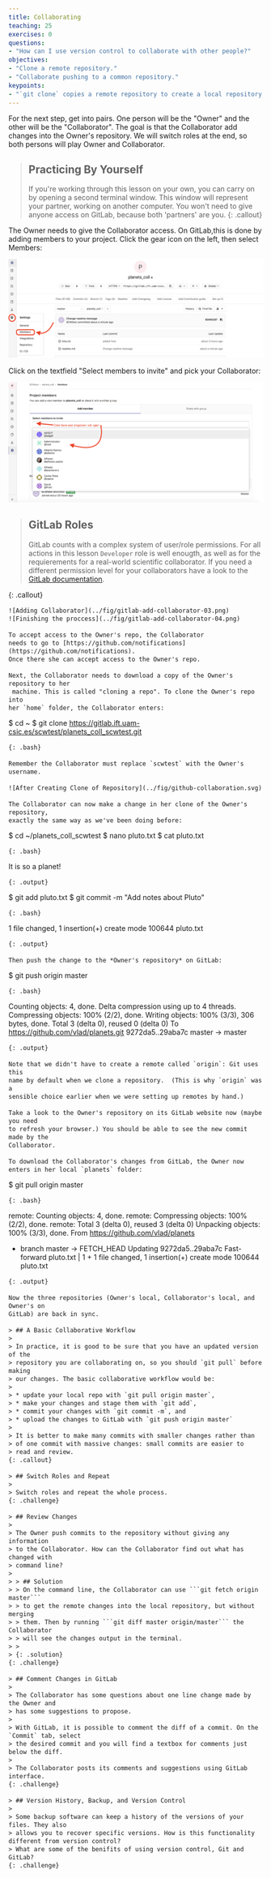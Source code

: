 ```yaml
---
title: Collaborating
teaching: 25
exercises: 0
questions:
- "How can I use version control to collaborate with other people?"
objectives:
- "Clone a remote repository."
- "Collaborate pushing to a common repository."
keypoints:
- "`git clone` copies a remote repository to create a local repository with a remote called `origin` automatically set up."
---
```


For the next step, get into pairs.  One person will be the "Owner" and the other
will be the "Collaborator". The goal is that the Collaborator add changes into
the Owner's repository. We will switch roles at the end, so both persons will
play Owner and Collaborator.

> ## Practicing By Yourself
>
> If you're working through this lesson on your own, you can carry on by opening
> a second terminal window.
> This window will represent your partner, working on another computer. You
> won't need to give anyone access on GitLab, because both 'partners' are you.
{: .callout}

The Owner needs to give the Collaborator access.
On GitLab,this is done by adding members to your project. Click the gear icon on the left,
then select Members:

![Adding Collaborators on GitLab](../fig/gitlab-add-collaborator-01.png)

Click on the textfield "Select members to invite" and pick your Collaborator:

![Selecting Collaborators on GitLab](../fig/gitlab-add-collaborator-02.png)

> ## GitLab Roles
> GitLab counts with a complex system of user/role permissions. For all actions in this lesson `Developer`
> role is well enougth, as well as for the requierements for a real-world scientific collaborator. 
> If you need a different permission level for your collaborators have a look to the [GitLab documentation](https://docs.gitlab.com/ee/user/permissions.html).
>
{: .callout}
~~~
![Adding Collaborator](../fig/gitlab-add-collaborator-03.png)
![Finishing the proccess](../fig/gitlab-add-collaborator-04.png)

To accept access to the Owner's repo, the Collaborator
needs to go to [https://github.com/notifications](https://github.com/notifications).
Once there she can accept access to the Owner's repo.

Next, the Collaborator needs to download a copy of the Owner's repository to her
 machine. This is called "cloning a repo". To clone the Owner's repo into
her `home` folder, the Collaborator enters:

~~~
$ cd ~
$ git clone https://gitlab.ift.uam-csic.es/scwtest/planets_coll_scwtest.git
~~~
{: .bash}

Remember the Collaborator must replace `scwtest` with the Owner's username.

![After Creating Clone of Repository](../fig/github-collaboration.svg)

The Collaborator can now make a change in her clone of the Owner's repository,
exactly the same way as we've been doing before:

~~~
$ cd ~/planets_coll_scwtest
$ nano pluto.txt
$ cat pluto.txt
~~~
{: .bash}

~~~
It is so a planet!
~~~
{: .output}

~~~
$ git add pluto.txt
$ git commit -m "Add notes about Pluto"
~~~
{: .bash}

~~~
 1 file changed, 1 insertion(+)
 create mode 100644 pluto.txt
~~~
{: .output}

Then push the change to the *Owner's repository* on GitLab:

~~~
$ git push origin master
~~~
{: .bash}

~~~
Counting objects: 4, done.
Delta compression using up to 4 threads.
Compressing objects: 100% (2/2), done.
Writing objects: 100% (3/3), 306 bytes, done.
Total 3 (delta 0), reused 0 (delta 0)
To https://github.com/vlad/planets.git
   9272da5..29aba7c  master -> master
~~~
{: .output}

Note that we didn't have to create a remote called `origin`: Git uses this
name by default when we clone a repository.  (This is why `origin` was a
sensible choice earlier when we were setting up remotes by hand.)

Take a look to the Owner's repository on its GitLab website now (maybe you need
to refresh your browser.) You should be able to see the new commit made by the
Collaborator.

To download the Collaborator's changes from GitLab, the Owner now enters in her local `planets` folder:

~~~
$ git pull origin master
~~~
{: .bash}

~~~
remote: Counting objects: 4, done.
remote: Compressing objects: 100% (2/2), done.
remote: Total 3 (delta 0), reused 3 (delta 0)
Unpacking objects: 100% (3/3), done.
From https://github.com/vlad/planets
 * branch            master     -> FETCH_HEAD
Updating 9272da5..29aba7c
Fast-forward
 pluto.txt | 1 +
 1 file changed, 1 insertion(+)
 create mode 100644 pluto.txt
~~~
{: .output}

Now the three repositories (Owner's local, Collaborator's local, and Owner's on
GitLab) are back in sync.

> ## A Basic Collaborative Workflow
>
> In practice, it is good to be sure that you have an updated version of the
> repository you are collaborating on, so you should `git pull` before making
> our changes. The basic collaborative workflow would be:
>
> * update your local repo with `git pull origin master`,
> * make your changes and stage them with `git add`,
> * commit your changes with `git commit -m`, and
> * upload the changes to GitLab with `git push origin master`
>
> It is better to make many commits with smaller changes rather than
> of one commit with massive changes: small commits are easier to
> read and review.
{: .callout}

> ## Switch Roles and Repeat
>
> Switch roles and repeat the whole process.
{: .challenge}

> ## Review Changes
>
> The Owner push commits to the repository without giving any information
> to the Collaborator. How can the Collaborator find out what has changed with
> command line?
>
> > ## Solution
> > On the command line, the Collaborator can use ```git fetch origin master```
> > to get the remote changes into the local repository, but without merging
> > them. Then by running ```git diff master origin/master``` the Collaborator
> > will see the changes output in the terminal.
> >
> {: .solution}
{: .challenge}

> ## Comment Changes in GitLab
>
> The Collaborator has some questions about one line change made by the Owner and
> has some suggestions to propose.
>
> With GitLab, it is possible to comment the diff of a commit. On the `Commit` tab, select
> the desired commit and you will find a textbox for comments just below the diff.
>
> The Collaborator posts its comments and suggestions using GitLab interface.
{: .challenge}

> ## Version History, Backup, and Version Control
>
> Some backup software can keep a history of the versions of your files. They also
> allows you to recover specific versions. How is this functionality different from version control?
> What are some of the benifits of using version control, Git and GitLab?
{: .challenge}
